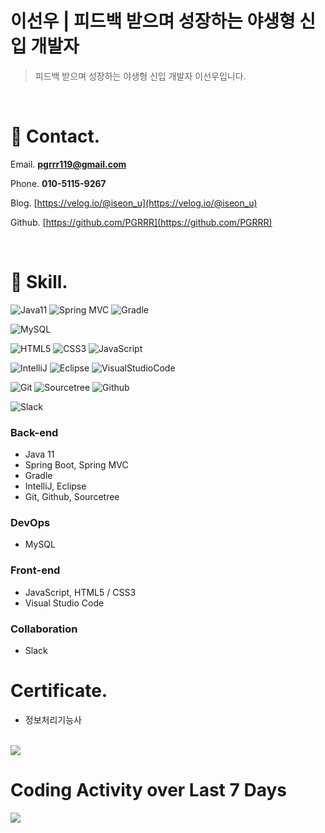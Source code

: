 # 이선우 | 피드백 받으며 성장하는 야생형 신입 개발자

>피드백 받으며 성장하는 야생형 신입 개발자 이선우입니다.

</br>

# 📍 Contact.

Email. **pgrrr119@gmail.com**

Phone. **010-5115-9267**

Blog. [https://velog.io/@iseon_u](https://velog.io/@iseon_u)

Github. [https://github.com/PGRRR](https://github.com/PGRRR)

</br>

# 📍 Skill.
![Java11](https://img.shields.io/badge/Java11-007396.svg?&style=for-the-badge&logo=java&logoColor=white)
![Spring MVC](https://img.shields.io/badge/Spring-6DB33F.svg?&style=for-the-badge&logo=spring&logoColor=white)
![Gradle](https://img.shields.io/badge/Gradle-white.svg?style=for-the-badge&logo=Gradle&logoColor=02303A)

![MySQL](https://img.shields.io/badge/MySQL-black.svg?style=for-the-badge&logo=MySQL&logoColor=4479A1)

![HTML5](https://img.shields.io/badge/HTML5-E34F26.svg?&style=for-the-badge&logo=HTML5&logoColor=white)
![CSS3](https://img.shields.io/badge/CSS3-1572B6.svg?&style=for-the-badge&logo=CSS3&logoColor=white)
![JavaScript](https://img.shields.io/badge/JavaScript-F7DF1E.svg?&style=for-the-badge&logo=JavaScript&logoColor=black)

![IntelliJ](https://img.shields.io/badge/IntelliJ-white.svg?style=flat-square&logo=IntelliJIDEA&logoColor=black)
![Eclipse](https://img.shields.io/badge/Eclipse-white.svg?style=flat-square&logo=Eclipse&logoColor=2C2255)
![VisualStudioCode](https://img.shields.io/badge/VS%20Code-black.svg?style=flat-square&logo=VisualStudioCode&logoColor=007ACC)

![Git](https://img.shields.io/badge/Git-beige.svg?style=flat-square&logo=Git&logoColor=F05032)
![Sourcetree](https://img.shields.io/badge/Sourcetree-white.svg?style=flat-square&logo=Sourcetree&logoColor=0052CC)
![Github](https://img.shields.io/badge/Github-181717.svg?style=flat-square&logo=Github&logoColor=white)

![Slack](https://img.shields.io/badge/slack-4A154B.svg?style=flat-square&logo=slack&logoColor=white)


### Back-end

- Java 11
- Spring Boot, Spring MVC
- Gradle
- IntelliJ, Eclipse
- Git, Github, Sourcetree

### DevOps

- MySQL

### Front-end

- JavaScript, HTML5 / CSS3
- Visual Studio Code

### Collaboration

- Slack

# C**ertificate.**

- 정보처리기능사

</br>
<a href="https://wakatime.com"><img src="https://wakatime.com/share/@9b088db3-8ede-4dad-9a4b-63489f41376c/c1f1053d-57a5-4c5d-bb93-9b8c24205f0e.png" /></a>

# Coding Activity over Last 7 Days
<a href="https://wakatime.com"><img src="https://wakatime.com/share/@9b088db3-8ede-4dad-9a4b-63489f41376c/01409e01-50a2-406e-b5d2-6dfc24795721.png" /></a>
</br>
